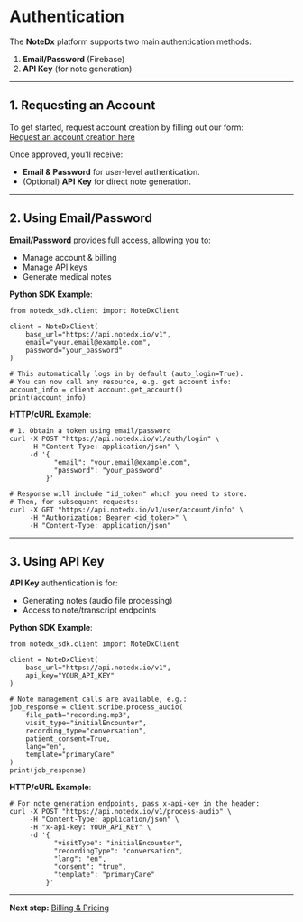 # Authentication

The **NoteDx** platform supports two main authentication methods:

1. **Email/Password** (Firebase)  
2. **API Key** (for note generation)

---

## 1. Requesting an Account

To get started, request account creation by filling out our form:  
[Request an account creation here](https://example.com/form)

Once approved, you’ll receive:
- **Email & Password** for user-level authentication.
- (Optional) **API Key** for direct note generation.

---

## 2. Using Email/Password

**Email/Password** provides full access, allowing you to:
- Manage account & billing
- Manage API keys
- Generate medical notes

**Python SDK Example**:

    from notedx_sdk.client import NoteDxClient

    client = NoteDxClient(
        base_url="https://api.notedx.io/v1",
        email="your.email@example.com",
        password="your_password"
    )

    # This automatically logs in by default (auto_login=True).
    # You can now call any resource, e.g. get account info:
    account_info = client.account.get_account()
    print(account_info)

**HTTP/cURL Example**:

    # 1. Obtain a token using email/password
    curl -X POST "https://api.notedx.io/v1/auth/login" \
         -H "Content-Type: application/json" \
         -d '{
               "email": "your.email@example.com",
               "password": "your_password"
             }'

    # Response will include "id_token" which you need to store.
    # Then, for subsequent requests:
    curl -X GET "https://api.notedx.io/v1/user/account/info" \
         -H "Authorization: Bearer <id_token>" \
         -H "Content-Type: application/json"

---

## 3. Using API Key

**API Key** authentication is for:
- Generating notes (audio file processing)
- Access to note/transcript endpoints

**Python SDK Example**:

    from notedx_sdk.client import NoteDxClient

    client = NoteDxClient(
        base_url="https://api.notedx.io/v1",
        api_key="YOUR_API_KEY"
    )

    # Note management calls are available, e.g.:
    job_response = client.scribe.process_audio(
        file_path="recording.mp3",
        visit_type="initialEncounter",
        recording_type="conversation",
        patient_consent=True,
        lang="en",
        template="primaryCare"
    )
    print(job_response)

**HTTP/cURL Example**:

    # For note generation endpoints, pass x-api-key in the header:
    curl -X POST "https://api.notedx.io/v1/process-audio" \
         -H "Content-Type: application/json" \
         -H "x-api-key: YOUR_API_KEY" \
         -d '{
               "visitType": "initialEncounter",
               "recordingType": "conversation",
               "lang": "en",
               "consent": "true",
               "template": "primaryCare"
             }'

---

**Next step:** [Billing & Pricing](billing.md)